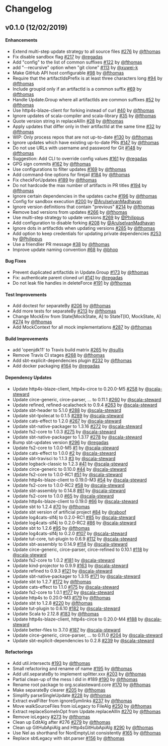 # Changelog

## v0.1.0 (12/02/2019)

#### Enhancements

- Extend multi-step update strategy to all source files [#276](https://github.com/fthomas/scala-steward/pull/276) by [@fthomas](https://github.com/fthomas)
- Fix disable sandbox flag [#217](https://github.com/fthomas/scala-steward/pull/217) by [@regadas](https://github.com/regadas)
- Add "config" to the list of common suffixes [#122](https://github.com/fthomas/scala-steward/pull/122) by [@fthomas](https://github.com/fthomas)
- add "--recursive" option when "git clone" [#113](https://github.com/fthomas/scala-steward/pull/113) by [@xuwei-k](https://github.com/xuwei-k)
- Make GitHub API host configurable [#98](https://github.com/fthomas/scala-steward/pull/98) by [@fthomas](https://github.com/fthomas)
- Require that the artifactIdsPrefix is at least three characters long [#94](https://github.com/fthomas/scala-steward/pull/94) by [@fthomas](https://github.com/fthomas)
- Include groupId only if an artifactId is a common suffix [#69](https://github.com/fthomas/scala-steward/pull/69) by [@fthomas](https://github.com/fthomas)
- Handle Update.Group where all artifactIds are common suffixes [#52](https://github.com/fthomas/scala-steward/pull/52) by [@fthomas](https://github.com/fthomas)
- Use http4s-blaze-client for forking instead of curl [#40](https://github.com/fthomas/scala-steward/pull/40) by [@fthomas](https://github.com/fthomas)
- Ignore updates of scala-compiler and scala-library [#35](https://github.com/fthomas/scala-steward/pull/35) by [@fthomas](https://github.com/fthomas)
- Quote version string in replaceAllIn [#28](https://github.com/fthomas/scala-steward/pull/28) by [@fthomas](https://github.com/fthomas)
- Apply updates that differ only in their artifactId at the same time [#32](https://github.com/fthomas/scala-steward/pull/32) by [@fthomas](https://github.com/fthomas)
- WIP: Only process repos that are not up-to-date [#130](https://github.com/fthomas/scala-steward/pull/130) by [@fthomas](https://github.com/fthomas)
- Ignore updates which have existing up-to-date PRs [#147](https://github.com/fthomas/scala-steward/pull/147) by [@fthomas](https://github.com/fthomas)
- Do not use URLs with username and password for Git [#148](https://github.com/fthomas/scala-steward/pull/148) by [@fthomas](https://github.com/fthomas)
- Suggestion: Add CLI to override config values [#161](https://github.com/fthomas/scala-steward/pull/161) by [@regadas](https://github.com/regadas)
- GPG sign commits [#162](https://github.com/fthomas/scala-steward/pull/162) by [@fthomas](https://github.com/fthomas)
- Use configurations to filter updates [#169](https://github.com/fthomas/scala-steward/pull/169) by [@fthomas](https://github.com/fthomas)
- Add command-line options for firejail [#184](https://github.com/fthomas/scala-steward/pull/184) by [@fthomas](https://github.com/fthomas)
- Fix checkForUpdates [#189](https://github.com/fthomas/scala-steward/pull/189) by [@fthomas](https://github.com/fthomas)
- Do not hardcode the max number of artifacts in PR titles [#194](https://github.com/fthomas/scala-steward/pull/194) by [@fthomas](https://github.com/fthomas)
- Ignore certain dependencies in the updates cache [#196](https://github.com/fthomas/scala-steward/pull/196) by [@fthomas](https://github.com/fthomas)
- Config for sandbox execution [#200](https://github.com/fthomas/scala-steward/pull/200) by [@ArulselvanMadhavan](https://github.com/ArulselvanMadhavan)
- Ignore version definitions that contain "previous"  [#214](https://github.com/fthomas/scala-steward/pull/214) by [@fthomas](https://github.com/fthomas)
- Remove bad versions from updates [#266](https://github.com/fthomas/scala-steward/pull/266) by [@fthomas](https://github.com/fthomas)
- Use multi-step strategy to update versions [#269](https://github.com/fthomas/scala-steward/pull/269) by [@Philippus](https://github.com/Philippus)
- Add configuration to disable forking [#208](https://github.com/fthomas/scala-steward/pull/208) by [@ArulselvanMadhavan](https://github.com/ArulselvanMadhavan)
- Ignore dots in artifactIds when updating versions [#285](https://github.com/fthomas/scala-steward/pull/285) by [@fthomas](https://github.com/fthomas)
- Add option to keep credentials for updating private dependencies [#253](https://github.com/fthomas/scala-steward/pull/253) by [@Philippus](https://github.com/Philippus)
- Use a friendlier PR message [#38](https://github.com/fthomas/scala-steward/pull/38) by [@fthomas](https://github.com/fthomas)
- Improve update naming convention [#68](https://github.com/fthomas/scala-steward/pull/68) by [@bhop](https://github.com/bhop)

#### Bug Fixes

- Prevent duplicated artifactIds in Update.Group [#173](https://github.com/fthomas/scala-steward/pull/173) by [@fthomas](https://github.com/fthomas)
- Fix: authenticate parent cloned url [#141](https://github.com/fthomas/scala-steward/pull/141) by [@regadas](https://github.com/regadas)
- Do not leak file handles in deleteForce [#191](https://github.com/fthomas/scala-steward/pull/191) by [@fthomas](https://github.com/fthomas)

#### Test Improvements

- Add doctest for separateBy [#206](https://github.com/fthomas/scala-steward/pull/206) by [@fthomas](https://github.com/fthomas)
- Add more tests for separateBy [#213](https://github.com/fthomas/scala-steward/pull/213) by [@fthomas](https://github.com/fthomas)
- Change MockEnv from State[MockState, A] to StateT[IO, MockState, A] [#274](https://github.com/fthomas/scala-steward/pull/274) by [@fthomas](https://github.com/fthomas)
- Add MockContext for all mock implementations [#287](https://github.com/fthomas/scala-steward/pull/287) by [@fthomas](https://github.com/fthomas)

#### Build Improvements

- add 'openjdk11' to Travis build matrix [#265](https://github.com/fthomas/scala-steward/pull/265) by [@sullis](https://github.com/sullis)
- Remove Travis CI stages [#268](https://github.com/fthomas/scala-steward/pull/268) by [@fthomas](https://github.com/fthomas)
- Add sbt-explicit-dependencies plugin [#232](https://github.com/fthomas/scala-steward/pull/232) by [@fthomas](https://github.com/fthomas)
- Add docker packaging [#164](https://github.com/fthomas/scala-steward/pull/164) by [@regadas](https://github.com/regadas)

#### Dependency Updates

- Update http4s-blaze-client, http4s-circe to 0.20.0-M5 [#258](https://github.com/fthomas/scala-steward/pull/258) by [@scala-steward](https://github.com/scala-steward)
- Update circe-generic, circe-parser, ... to 0.11.1 [#260](https://github.com/fthomas/scala-steward/pull/260) by [@scala-steward](https://github.com/scala-steward)
- Update refined, refined-scalacheck to 0.9.4 [#263](https://github.com/fthomas/scala-steward/pull/263) by [@scala-steward](https://github.com/scala-steward)
- Update sbt-header to 5.1.0 [#288](https://github.com/fthomas/scala-steward/pull/288) by [@scala-steward](https://github.com/scala-steward)
- Update sbt-tpolecat to 0.1.5 [#289](https://github.com/fthomas/scala-steward/pull/289) by [@scala-steward](https://github.com/scala-steward)
- Update cats-effect to 1.2.0 [#267](https://github.com/fthomas/scala-steward/pull/267) by [@scala-steward](https://github.com/scala-steward)
- Update sbt-native-packager to 1.3.16 [#272](https://github.com/fthomas/scala-steward/pull/272) by [@scala-steward](https://github.com/scala-steward)
- Update fs2-core to 1.0.3 [#275](https://github.com/fthomas/scala-steward/pull/275) by [@scala-steward](https://github.com/scala-steward)
- Update sbt-native-packager to 1.3.17 [#278](https://github.com/fthomas/scala-steward/pull/278) by [@scala-steward](https://github.com/scala-steward)
- Bump sbt-updates version [#296](https://github.com/fthomas/scala-steward/pull/296) by [@regadas](https://github.com/regadas)
- Update fs2-core to 1.0.0-M5 [#1](https://github.com/fthomas/scala-steward/pull/1) by [@scala-steward](https://github.com/scala-steward)
- Update cats-effect to 1.0.0 [#2](https://github.com/fthomas/scala-steward/pull/2) by [@scala-steward](https://github.com/scala-steward)
- Update sbt-travisci to 1.1.3 [#3](https://github.com/fthomas/scala-steward/pull/3) by [@scala-steward](https://github.com/scala-steward)
- Update logback-classic to 1.2.3 [#41](https://github.com/fthomas/scala-steward/pull/41) by [@scala-steward](https://github.com/scala-steward)
- Update circe-generic to 0.10.0 [#44](https://github.com/fthomas/scala-steward/pull/44) by [@scala-steward](https://github.com/scala-steward)
- Update fs2-core to 1.0.0-RC1 [#51](https://github.com/fthomas/scala-steward/pull/51) by [@scala-steward](https://github.com/scala-steward)
- Update http4s-blaze-client to 0.19.0-M3 [#54](https://github.com/fthomas/scala-steward/pull/54) by [@scala-steward](https://github.com/scala-steward)
- Update fs2-core to 1.0.0-RC2 [#58](https://github.com/fthomas/scala-steward/pull/58) by [@scala-steward](https://github.com/scala-steward)
- Update sbt-assembly to 0.14.8 [#61](https://github.com/fthomas/scala-steward/pull/61) by [@scala-steward](https://github.com/scala-steward)
- Update fs2-core to 1.0.0 [#65](https://github.com/fthomas/scala-steward/pull/65) by [@scala-steward](https://github.com/scala-steward)
- Update http4s-blaze-client to 0.19.0 [#66](https://github.com/fthomas/scala-steward/pull/66) by [@scala-steward](https://github.com/scala-steward)
- Update sbt to 1.2.4 [#70](https://github.com/fthomas/scala-steward/pull/70) by [@fthomas](https://github.com/fthomas)
- Update sbt version of artificial project [#84](https://github.com/fthomas/scala-steward/pull/84) by [@raboof](https://github.com/raboof)
- Update log4cats-slf4j to 0.2.0-RC1 [#85](https://github.com/fthomas/scala-steward/pull/85) by [@scala-steward](https://github.com/scala-steward)
- Update log4cats-slf4j to 0.2.0-RC2 [#86](https://github.com/fthomas/scala-steward/pull/86) by [@scala-steward](https://github.com/scala-steward)
- Update sbt to 1.2.6 [#95](https://github.com/fthomas/scala-steward/pull/95) by [@fthomas](https://github.com/fthomas)
- Update log4cats-slf4j to 0.2.0 [#107](https://github.com/fthomas/scala-steward/pull/107) by [@scala-steward](https://github.com/scala-steward)
- Update tut-core, tut-plugin to 0.6.9 [#112](https://github.com/fthomas/scala-steward/pull/112) by [@scala-steward](https://github.com/scala-steward)
- Update sbt-assembly to 0.14.9 [#114](https://github.com/fthomas/scala-steward/pull/114) by [@scala-steward](https://github.com/scala-steward)
- Update circe-generic, circe-parser, circe-refined to 0.10.1 [#118](https://github.com/fthomas/scala-steward/pull/118) by [@scala-steward](https://github.com/scala-steward)
- Update fs2-core to 1.0.2 [#181](https://github.com/fthomas/scala-steward/pull/181) by [@scala-steward](https://github.com/scala-steward)
- Update kind-projector to 0.9.9 [#163](https://github.com/fthomas/scala-steward/pull/163) by [@scala-steward](https://github.com/scala-steward)
- Update refined to 0.9.3 [#121](https://github.com/fthomas/scala-steward/pull/121) by [@scala-steward](https://github.com/scala-steward)
- Update sbt-native-packager to 1.3.15 [#171](https://github.com/fthomas/scala-steward/pull/171) by [@scala-steward](https://github.com/scala-steward)
- Update sbt to 1.2.7 [#172](https://github.com/fthomas/scala-steward/pull/172) by [@fthomas](https://github.com/fthomas)
- Update cats-effect to 1.1.0 [#175](https://github.com/fthomas/scala-steward/pull/175) by [@scala-steward](https://github.com/scala-steward)
- Update fs2-core to 1.0.1 [#177](https://github.com/fthomas/scala-steward/pull/177) by [@scala-steward](https://github.com/scala-steward)
- Update http4s to 0.20.0-M3 [#179](https://github.com/fthomas/scala-steward/pull/179) by [@fthomas](https://github.com/fthomas)
- Update sbt to 1.2.8 [#220](https://github.com/fthomas/scala-steward/pull/220) by [@fthomas](https://github.com/fthomas)
- Update tut-plugin to 0.6.10 [#182](https://github.com/fthomas/scala-steward/pull/182) by [@scala-steward](https://github.com/scala-steward)
- Update Scala to 2.12.8 [#183](https://github.com/fthomas/scala-steward/pull/183) by [@fthomas](https://github.com/fthomas)
- Update http4s-blaze-client, http4s-circe to 0.20.0-M4 [#188](https://github.com/fthomas/scala-steward/pull/188) by [@scala-steward](https://github.com/scala-steward)
- Update better-files to 3.7.0 [#187](https://github.com/fthomas/scala-steward/pull/187) by [@scala-steward](https://github.com/scala-steward)
- Update circe-generic, circe-parser, ... to 0.11.0 [#204](https://github.com/fthomas/scala-steward/pull/204) by [@scala-steward](https://github.com/scala-steward)
- Update sbt-explicit-dependencies to 0.2.8 [#239](https://github.com/fthomas/scala-steward/pull/239) by [@scala-steward](https://github.com/scala-steward)

#### Refactorings

- Add util.intersects [#193](https://github.com/fthomas/scala-steward/pull/193) by [@fthomas](https://github.com/fthomas)
- Small refactoring and rename of name [#195](https://github.com/fthomas/scala-steward/pull/195) by [@fthomas](https://github.com/fthomas)
- Add util.separateBy to implement splitter.xxx [#203](https://github.com/fthomas/scala-steward/pull/203) by [@fthomas](https://github.com/fthomas)
- Partial clean-up of the mess I did in #189 [#190](https://github.com/fthomas/scala-steward/pull/190) by [@fthomas](https://github.com/fthomas)
- Rename root package to org.scalasteward.core [#170](https://github.com/fthomas/scala-steward/pull/170) by [@fthomas](https://github.com/fthomas)
- Make separateBy clearer [#205](https://github.com/fthomas/scala-steward/pull/205) by [@fthomas](https://github.com/fthomas)
- Simplify parseSingleUpdate [#228](https://github.com/fthomas/scala-steward/pull/228) by [@fthomas](https://github.com/fthomas)
- Extract evalFilter from ignoreSymlinks [#237](https://github.com/fthomas/scala-steward/pull/237) by [@fthomas](https://github.com/fthomas)
- Move walkSourceFiles from ioLegacy to FileAlg [#250](https://github.com/fthomas/scala-steward/pull/250) by [@fthomas](https://github.com/fthomas)
- Extract replaceSomeInOpt from Update.replaceAllIn  [#270](https://github.com/fthomas/scala-steward/pull/270) by [@fthomas](https://github.com/fthomas)
- Remove ioLegacy [#273](https://github.com/fthomas/scala-steward/pull/273) by [@fthomas](https://github.com/fthomas)
- Clean up EditAlg after #276 [#279](https://github.com/fthomas/scala-steward/pull/279) by [@fthomas](https://github.com/fthomas)
- Clean up GitHubApiAlg and Http4sGitHubApiAlg [#290](https://github.com/fthomas/scala-steward/pull/290) by [@fthomas](https://github.com/fthomas)
- Use Nel as shorthand for NonEmptyList consistently [#165](https://github.com/fthomas/scala-steward/pull/165) by [@fthomas](https://github.com/fthomas)
- Replace sbtLegacy with sbt.parser [#156](https://github.com/fthomas/scala-steward/pull/156) by [@fthomas](https://github.com/fthomas)
